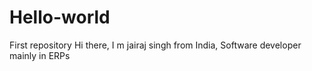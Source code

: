 # Hello-world
First repository
Hi there, I m jairaj singh from India, Software developer mainly in ERPs
